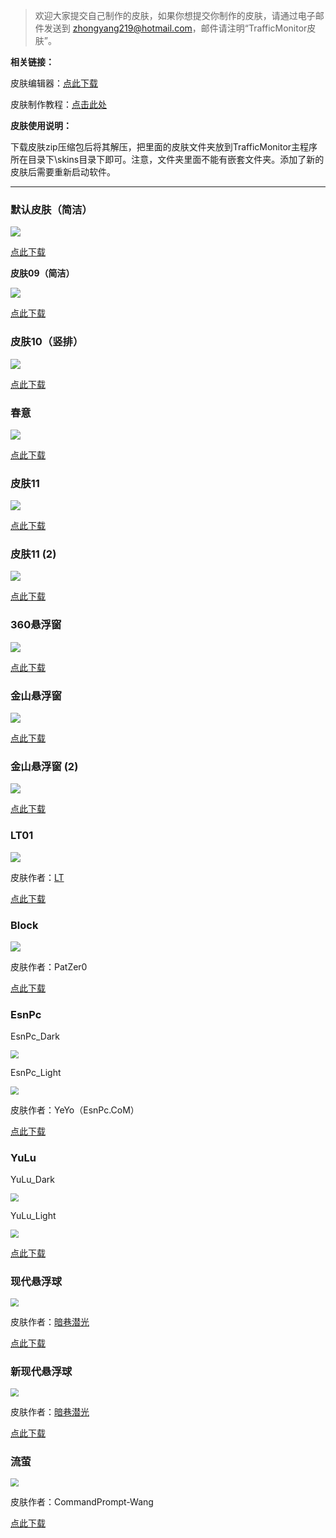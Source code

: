> 欢迎大家提交自己制作的皮肤，如果你想提交你制作的皮肤，请通过电子邮件发送到 zhongyang219@hotmail.com，邮件请注明“TrafficMonitor皮肤”。

**相关链接：**

皮肤编辑器：[点此下载](https://github.com/zhongyang219/TrafficMonitorSkinEditor/releases)

皮肤制作教程：[点击此处](https://github.com/zhongyang219/TrafficMonitor/wiki/%E7%9A%AE%E8%82%A4%E5%88%B6%E4%BD%9C%E6%95%99%E7%A8%8B)

**皮肤使用说明：**

下载皮肤zip压缩包后将其解压，把里面的皮肤文件夹放到TrafficMonitor主程序所在目录下\skins目录下即可。注意，文件夹里面不能有嵌套文件夹。添加了新的皮肤后需要重新启动软件。

----------

### 默认皮肤（简洁）

![](./skins/默认皮肤%EF%BC%88简洁%EF%BC%89.png)

[点此下载](./skins/%E9%BB%98%E8%AE%A4%E7%9A%AE%E8%82%A4%EF%BC%88%E7%AE%80%E6%B4%81%EF%BC%89.zip?raw=true)

**皮肤09（简洁）**

![](./skins/皮肤09%EF%BC%88简洁%EF%BC%89.png)

[点此下载](./skins/%E7%9A%AE%E8%82%A409%EF%BC%88%E7%AE%80%E6%B4%81%EF%BC%89.zip?raw=true)

### 皮肤10（竖排）

![](./skins/皮肤10%EF%BC%88竖排%EF%BC%89.png)

[点此下载](./skins/%E7%9A%AE%E8%82%A410%EF%BC%88%E7%AB%96%E6%8E%92%EF%BC%89.zip?raw=true)

### 春意

![](./skins/春意.png)

[点此下载](./skins/%E6%98%A5%E6%84%8F.zip?raw=true)

### 皮肤11

![](./skins/皮肤11.png)

[点此下载](./skins/%E7%9A%AE%E8%82%A411.zip?raw=true)

### 皮肤11 (2)

![](./skins/皮肤11%20(2).png)

[点此下载](./skins/%E7%9A%AE%E8%82%A411%20(2).zip?raw=true)

### 360悬浮窗

![](./skins/360悬浮窗.png)

[点此下载](./skins/360%E6%82%AC%E6%B5%AE%E7%AA%97.zip?raw=true)

### 金山悬浮窗

![](./skins/金山悬浮窗.png)

[点此下载](./skins/%E9%87%91%E5%B1%B1%E6%82%AC%E6%B5%AE%E7%AA%97.zip?raw=true)

### 金山悬浮窗 (2)

![](./skins/金山悬浮窗%20(2).png)

[点此下载](./skins/%E9%87%91%E5%B1%B1%E6%82%AC%E6%B5%AE%E7%AA%97%20(2).zip?raw=true)

### LT01

![](./skins/LT01.PNG)

皮肤作者：[LT](https://github.com/zuilintan)

[点此下载](./skins/LT01.zip?raw=true)

### Block

![](./skins/Block.png)

皮肤作者：PatZer0

[点此下载](./skins/Block.zip?raw=true)

### EsnPc

EsnPc_Dark

<img src="./skins/TrafficMonitor-skin-esnpc-dack-demo.png" style="zoom:80%;" />

EsnPc_Light

<img src="./skins/TrafficMonitor-skin-esnpc-light-demo.png" style="zoom:80%;" />

皮肤作者：YeYo（EsnPc.CoM）

[点此下载](./skins/EsnPc.zip?raw=true)

### YuLu

YuLu_Dark

<img src="./skins/YuLu_Dark.png" style="zoom:80%;" />

YuLu_Light

<img src="./skins/YuLu_Light.png" style="zoom:80%;" />

[点此下载](./skins/YuLu_Skin.zip?raw=true)

### 现代悬浮球

<img src="./skins/现代悬浮球.png" style="zoom:80%;" />

皮肤作者：[暗巷潜光](https://github.com/1247343406/A-TrafficMonitor-s-modern-skin)

[点此下载](./skins/现代悬浮球.zip?raw=true)

### 新现代悬浮球

<img src="./skins/新现代悬浮球.png" style="zoom:80%;" />

皮肤作者：[暗巷潜光](https://github.com/1247343406/A-TrafficMonitor-s-modern-skin)

[点此下载](https://github.com/user-attachments/files/18534399/default.zip)

### 流萤

<img src="./skins/流萤.png" style="zoom:80%;" />

皮肤作者：CommandPrompt-Wang

[点此下载](./skins/流萤.zip?raw=true)
